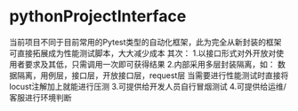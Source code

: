 # pythonProjectInterface
当前项目不同于目前常用的Pytest类型的自动化框架，此为完全从新封装的框架
可直接拓展成为性能测试脚本，大大减少成本
其次：
1.以接口形式对外开放对使用者要求及其低，只需调用一次即可获得结果
2.内部采用多层封装隔离，如：
数据隔离，用例层，接口层，开放接口层，request层
当需要进行性能测试时直接将locust注解加上就能进行压测
3.可提供给开发人员自行冒烟测试
4.可提供给运维/客服进行环境判断
